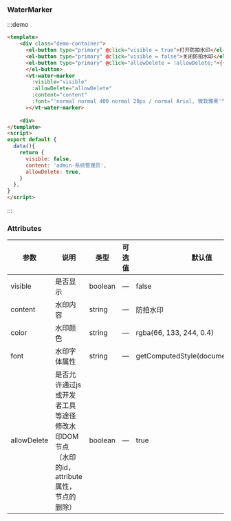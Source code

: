 
### WaterMarker

:::demo

```html
<template>
    <div class="demo-container">
      <el-button type="primary" @click="visible = true">打开防拍水印</el-button>
      <el-button type="primary" @click="visible = false">关闭防拍水印</el-button>
      <el-button type="primary" @click="allowDelete = !allowDelete;">{{`${allowDelete ? '允许' : '不允许'}关闭或删除节点`}}
      </el-button>
      <vt-water-marker 
        :visible="visible"
        :allowDelete="allowDelete"
        :content="content"
        :font="'normal normal 400 normal 20px / normal Arial, 微软雅黑'"
      ></vt-water-marker>
      
    <div>
</template>
<script>
export default {
  data(){
    return {
      visible: false,
      content: 'admin-系统管理员',
      allowDelete: true,
    }
  },
}
</script>
```

:::


### Attributes

| 参数           | 说明             | 类型   | 可选值 | 默认值 |
| -------------   | ---------------- | ------ | ------ | -------- |
| visible         | 是否显示           | boolean | —    | false    |
| content       | 水印内容          |  string | —      | 防拍水印    |      
| color           | 水印颜色          |  string | —      | rgba(66, 133, 244, 0.4)    |               
| font           | 水印字体属性          |  string | —      | getComputedStyle(document.body).font |               
| allowDelete  | 是否允许通过js或开发者工具等途径修改水印DOM节点（水印的id，attribute属性，节点的删除）| boolean | —    | true    |

